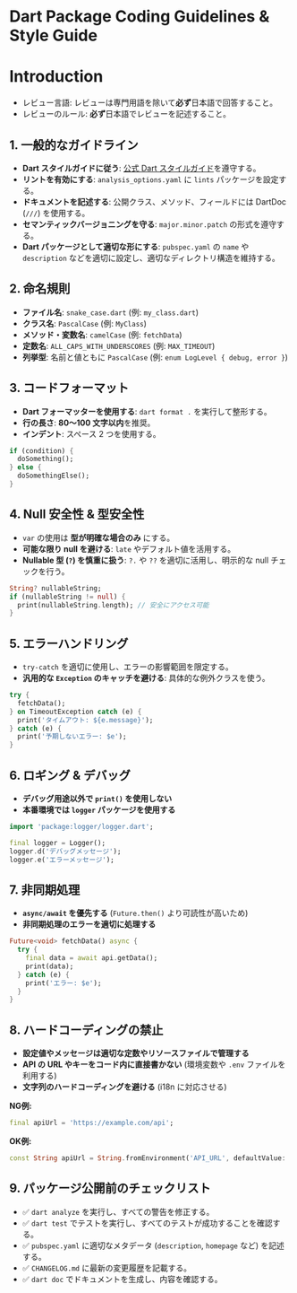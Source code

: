 # Dart Package Coding Guidelines & Style Guide

# Introduction
- レビュー言語: レビューは専門用語を除いて**必ず**日本語で回答すること。
- レビューのルール: **必ず**日本語でレビューを記述すること。

## 1. 一般的なガイドライン
- **Dart スタイルガイドに従う**: [公式 Dart スタイルガイド](https://dart.dev/guides/language/effective-dart/style)を遵守する。
- **リントを有効にする**: `analysis_options.yaml` に `lints` パッケージを設定する。
- **ドキュメントを記述する**: 公開クラス、メソッド、フィールドには DartDoc (`///`) を使用する。
- **セマンティックバージョニングを守る**: `major.minor.patch` の形式を遵守する。
- **Dart パッケージとして適切な形にする**: `pubspec.yaml` の `name` や `description` などを適切に設定し、適切なディレクトリ構造を維持する。

## 2. 命名規則
- **ファイル名**: `snake_case.dart` (例: `my_class.dart`)
- **クラス名**: `PascalCase` (例: `MyClass`)
- **メソッド・変数名**: `camelCase` (例: `fetchData`)
- **定数名**: `ALL_CAPS_WITH_UNDERSCORES` (例: `MAX_TIMEOUT`)
- **列挙型**: 名前と値ともに `PascalCase` (例: `enum LogLevel { debug, error }`)

## 3. コードフォーマット
- **Dart フォーマッターを使用する**: `dart format .` を実行して整形する。
- **行の長さ**: **80～100 文字以内**を推奨。
- **インデント**: スペース 2 つを使用する。

```dart
if (condition) {
  doSomething();
} else {
  doSomethingElse();
}
```

## 4. Null 安全性 & 型安全性
- `var` の使用は **型が明確な場合のみ** にする。
- **可能な限り null を避ける**: `late` やデフォルト値を活用する。
- **Nullable 型 (`?`) を慎重に扱う**: `?.` や `??` を適切に活用し、明示的な null チェックを行う。

```dart
String? nullableString;
if (nullableString != null) {
  print(nullableString.length); // 安全にアクセス可能
}
```

## 5. エラーハンドリング
- `try-catch` を適切に使用し、エラーの影響範囲を限定する。
- **汎用的な `Exception` のキャッチを避ける**: 具体的な例外クラスを使う。

```dart
try {
  fetchData();
} on TimeoutException catch (e) {
  print('タイムアウト: ${e.message}');
} catch (e) {
  print('予期しないエラー: $e');
}
```

## 6. ロギング & デバッグ
- **デバッグ用途以外で `print()` を使用しない**
- **本番環境では `logger` パッケージを使用する**

```dart
import 'package:logger/logger.dart';

final logger = Logger();
logger.d('デバッグメッセージ');
logger.e('エラーメッセージ');
```

## 7. 非同期処理
- **`async/await` を優先する** (`Future.then()` より可読性が高いため)
- **非同期処理のエラーを適切に処理する**

```dart
Future<void> fetchData() async {
  try {
    final data = await api.getData();
    print(data);
  } catch (e) {
    print('エラー: $e');
  }
}
```

## 8. ハードコーディングの禁止
- **設定値やメッセージは適切な定数やリソースファイルで管理する**
- **API の URL やキーをコード内に直接書かない** (環境変数や `.env` ファイルを利用する)
- **文字列のハードコーディングを避ける** (i18n に対応させる)

**NG例:**
```dart
final apiUrl = 'https://example.com/api';
```

**OK例:**
```dart
const String apiUrl = String.fromEnvironment('API_URL', defaultValue: 'https://example.com/api');
```

## 9. パッケージ公開前のチェックリスト
- ✅ `dart analyze` を実行し、すべての警告を修正する。
- ✅ `dart test` でテストを実行し、すべてのテストが成功することを確認する。
- ✅ `pubspec.yaml` に適切なメタデータ (`description`, `homepage` など) を記述する。
- ✅ `CHANGELOG.md` に最新の変更履歴を記載する。
- ✅ `dart doc` でドキュメントを生成し、内容を確認する。



